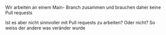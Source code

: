 Wir arbeiten an einem Main- Branch zusammen und brauchen daher keine Pull requests

Ist es aber nicht sinnvoller mit Pull requests zu arbeiten? Oder nicht?
So weiss der andere was veränder wurde